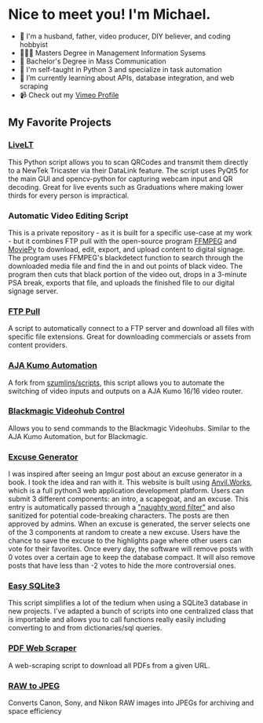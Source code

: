 # Nice to meet you! I'm Michael.
- 👋 I'm a husband, father, video producer, DIY believer, and coding hobbyist
- 👨🏻‍🎓 Masters Degree in Management Information Sysems
- 🎥 Bachelor's Degree in Mass Communication
- 🐍 I'm self-taught in Python 3 and specialize in task automation
- 🌱 I’m currently learning about APIs, database integration, and web scraping
- 📹 Check out my [Vimeo Profile](https://vimeo.com/migillett)

## My Favorite Projects

### [LiveLT](https://github.com/migillett/LiveLT)
This Python script allows you to scan QRCodes and transmit them directly to a NewTek Tricaster via their DataLink feature. The script uses PyQt5 for the main GUI and opencv-python for capturing webcam input and QR decoding. Great for live events such as Graduations where making lower thirds for every person is impractical.

### Automatic Video Editing Script
This is a private repository - as it is built for a specific use-case at my work - but it combines FTP pull with the open-source program [FFMPEG](https://ffmpeg.org/) and [MoviePy](https://pypi.org/project/moviepy/) to download, edit, export, and upload content to digital signage. The program uses FFMPEG's blackdetect function to search through the downloaded media file and find the in and out points of black video. The program then cuts that black portion of the video out, drops in a 3-minute PSA break, exports that file, and uploads the finished file to our digital signage server.

### [FTP Pull](https://github.com/migillett/FTP_Pull)
A script to automatically connect to a FTP server and download all files with specific file extensions. Great for downloading commercials or assets from content providers.

### [AJA Kumo Automation](https://github.com/migillett/AJA-Kumo-Automation)
A fork from [szumlins/scripts](https://github.com/szumlins/Scripts), this script allows you to automate the switching of video inputs and outputs on a AJA Kumo 16/16 video router.

### [Blackmagic Videohub Control](https://github.com/migillett/Blackmagic-Videohub-Control)
Allows you to send commands to the Blackmagic Videohubs. Similar to the AJA Kumo Automation, but for Blackmagic.

### [Excuse Generator](https://excusegenerator.anvil.app/)
I was inspired after seeing an Imgur post about an excuse generator in a book. I took the idea and ran with it. This website is built using [Anvil.Works](https://anvil.works), which is a full python3 web application development platform. Users can submit 3 different components: an intro, a scapegoat, and an excuse. This entry is automatically passed through a ["naughty word filter"](https://github.com/LDNOOBW/List-of-Dirty-Naughty-Obscene-and-Otherwise-Bad-Words/blob/master/en) and also sanitized for potential code-breaking characters. The posts are then approved by admins. When an excuse is generated, the server selects one of the 3 components at random to create a new excuse. Users have the chance to save the excuse to the highlights page where other users can vote for their favorites. Once every day, the software will remove posts with 0 votes over a certain age to keep the database compact. It will also remove posts that have less than -2 votes to hide the more controversial ones.

### [Easy SQLite3](https://github.com/migillett/Easy_SQLite3)
This script simplifies a lot of the tedium when using a SQLite3 database in new projects. I've adapted a bunch of scripts into one centralized class that is importable and allows you to call functions really easily including converting to and from dictionaries/sql queries.

### [PDF Web Scraper](https://github.com/migillett/PDF-Downloader)
A web-scraping script to download all PDFs from a given URL.

### [RAW to JPEG](https://github.com/migillett/RAW-to-JPEG)
Converts Canon, Sony, and Nikon RAW images into JPEGs for archiving and space efficiency
